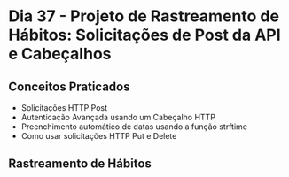 # Dia 37 - Projeto de Rastreamento de Hábitos: Solicitações de Post da API e Cabeçalhos

## Conceitos Praticados

* Solicitações HTTP Post
* Autenticação Avançada usando um Cabeçalho HTTP
* Preenchimento automático de datas usando a função strftime
* Como usar solicitações HTTP Put e Delete

## Rastreamento de Hábitos
